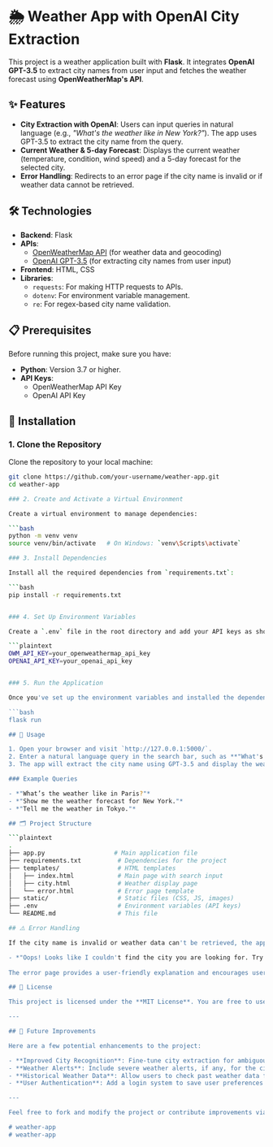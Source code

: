 # 🌦️ Weather App with OpenAI City Extraction

This project is a weather application built with **Flask**. It integrates **OpenAI GPT-3.5** to extract city names from user input and fetches the weather forecast using **OpenWeatherMap's API**.

## ✨ Features

- **City Extraction with OpenAI**: Users can input queries in natural language (e.g., *"What's the weather like in New York?"*). The app uses GPT-3.5 to extract the city name from the query.
- **Current Weather & 5-day Forecast**: Displays the current weather (temperature, condition, wind speed) and a 5-day forecast for the selected city.
- **Error Handling**: Redirects to an error page if the city name is invalid or if weather data cannot be retrieved.

## 🛠️ Technologies

- **Backend**: Flask
- **APIs**: 
  - [OpenWeatherMap API](https://openweathermap.org/api) (for weather data and geocoding)
  - [OpenAI GPT-3.5](https://beta.openai.com/signup/) (for extracting city names from user input)
- **Frontend**: HTML, CSS
- **Libraries**:
  - `requests`: For making HTTP requests to APIs.
  - `dotenv`: For environment variable management.
  - `re`: For regex-based city name validation.

## 📋 Prerequisites

Before running this project, make sure you have:

- **Python**: Version 3.7 or higher.
- **API Keys**:
  - OpenWeatherMap API Key
  - OpenAI API Key

## 🚀 Installation

### 1. Clone the Repository

Clone the repository to your local machine:

```bash
git clone https://github.com/your-username/weather-app.git
cd weather-app

### 2. Create and Activate a Virtual Environment

Create a virtual environment to manage dependencies:

```bash
python -m venv venv
source venv/bin/activate   # On Windows: `venv\Scripts\activate`

### 3. Install Dependencies

Install all the required dependencies from `requirements.txt`:

```bash
pip install -r requirements.txt


### 4. Set Up Environment Variables

Create a `.env` file in the root directory and add your API keys as shown below:

```plaintext
OWM_API_KEY=your_openweathermap_api_key
OPENAI_API_KEY=your_openai_api_key


### 5. Run the Application

Once you've set up the environment variables and installed the dependencies, you can start the Flask app:

```bash
flask run

## 🔧 Usage

1. Open your browser and visit `http://127.0.0.1:5000/`.
2. Enter a natural language query in the search bar, such as **"What's the weather like in Paris?"**.
3. The app will extract the city name using GPT-3.5 and display the weather data for that city.

### Example Queries

- *"What’s the weather like in Paris?"*
- *"Show me the weather forecast for New York."*
- *"Tell me the weather in Tokyo."*

## 🗂️ Project Structure

```plaintext
.
├── app.py                   # Main application file
├── requirements.txt          # Dependencies for the project
├── templates/                # HTML templates
│   ├── index.html            # Main page with search input
│   ├── city.html             # Weather display page
│   └── error.html            # Error page template
├── static/                   # Static files (CSS, JS, images)
├── .env                      # Environment variables (API keys)
└── README.md                 # This file

## ⚠️ Error Handling

If the city name is invalid or weather data can't be retrieved, the app will redirect to an error page showing a message like:

- *"Oops! Looks like I couldn't find the city you are looking for. Try asking again!"*
  
The error page provides a user-friendly explanation and encourages users to try entering a different query or city.

## 📝 License

This project is licensed under the **MIT License**. You are free to use, modify, and distribute this software as per the terms of the license.

---

## 🔄 Future Improvements

Here are a few potential enhancements to the project:

- **Improved City Recognition**: Fine-tune city extraction for ambiguous user queries or spelling mistakes.
- **Weather Alerts**: Include severe weather alerts, if any, for the city.
- **Historical Weather Data**: Allow users to check past weather data for specific dates.
- **User Authentication**: Add a login system to save user preferences and favorite cities.

---

Feel free to fork and modify the project or contribute improvements via pull requests!

# weather-app
# weather-app
